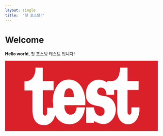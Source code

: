```yaml
---
layout: single
title:  "첫 포스팅!"
---
```


# Welcome

**Hello world**, 첫 포스팅 테스트 입니다!

![783px-Test-Logo.svg](../images/2021-11-12-first/783px-Test-Logo.svg.png)

